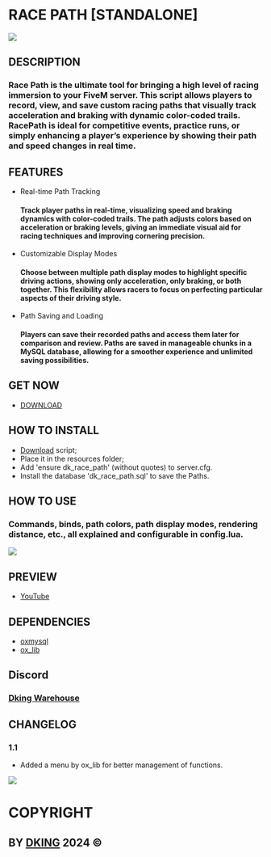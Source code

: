 # RACE PATH [STANDALONE]

![](https://cdn.discordapp.com/attachments/1295245827039563866/1315396921359208478/THUMB_1024.png?ex=67647158&is=67631fd8&hm=cd81b31a9c6c350a6f3f8f8aba7bc162d11cc360d0532ea93a164ab8b7b7f524&)

## DESCRIPTION

### Race Path is the ultimate tool for bringing a high level of racing immersion to your FiveM server. This script allows players to record, view, and save custom racing paths that visually track acceleration and braking with dynamic color-coded trails. RacePath is ideal for competitive events, practice runs, or simply enhancing a player’s experience by showing their path and speed changes in real time.

## FEATURES

* Real-time Path Tracking
    #### Track player paths in real-time, visualizing speed and braking dynamics with color-coded trails. The path adjusts colors based on acceleration or braking levels, giving an immediate visual aid for racing techniques and improving cornering precision.
* Customizable Display Modes
    #### Choose between multiple path display modes to highlight specific driving actions, showing only acceleration, only braking, or both together. This flexibility allows racers to focus on perfecting particular aspects of their driving style.
* Path Saving and Loading
    #### Players can save their recorded paths and access them later for comparison and review. Paths are saved in manageable chunks in a MySQL database, allowing for a smoother experience and unlimited saving possibilities.

## GET NOW

* [DOWNLOAD](https://dking.tebex.io/package/6562199)

## HOW TO INSTALL

* [Download](https://keymaster.fivem.net/asset-grants) script;
* Place it in the resources folder;
* Add 'ensure dk_race_path' (without quotes) to server.cfg.
* Install the database 'dk_race_path.sql' to save the Paths.

## HOW TO USE

### Commands, binds, path colors, path display modes, rendering distance, etc., all explained and configurable in config.lua.
![](https://cdn.discordapp.com/attachments/1295245827039563866/1315397083934625833/config.png?ex=6764717f&is=67631fff&hm=9650b83c88bd2510bb9eb3aefa787f2935851fd37b58ddd426c7dc683d6b680c&)

## PREVIEW

* [YouTube](https://youtu.be/JfWrEjP3NXc)

## DEPENDENCIES

* [oxmysql](https://github.com/overextended/oxmysql)
* [ox_lib](https://github.com/overextended/ox_lib)

## Discord

### [Dking Warehouse](https://discord.gg/Rw6vjcXspG)

## CHANGELOG

### 1.1

* Added a menu by ox_lib for better management of functions.

![](https://cdn.discordapp.com/attachments/1295245827039563866/1315400385396998245/Menu.png?ex=67647492&is=67632312&hm=95550f4227ed3655689fa27982580ce7fc563d0f59ecd919570b4d1424e60399&)

# COPYRIGHT

## BY [DKING](https://github.com/Dking07) 2024 ©

